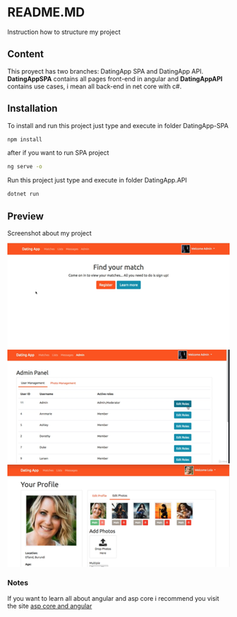 # README.MD
Instruction how to structure my project

## Content
This proyect has two branches: DatingApp SPA and DatingApp API. **DatingAppSPA** contains all pages front-end in angular and **DatingAppAPI** contains use cases, i mean all back-end in net core with c#.


## Installation
To install and run this project just type and execute in folder DatingApp-SPA
```bash
npm install
```
after if you want to run SPA project
```bash
ng serve -o
```
Run this project just type and execute in folder DatingApp.API
```bash
dotnet run
```
## Preview
Screenshot about my project

![](/preview1.png)
![](/preview2.png)
![](/preview3.png)

### Notes
If you want to learn all about angular and asp core i recommend you visit the site [asp core and angular](https://www.udemy.com/course/build-an-app-with-aspnet-core-and-angular-from-scratch)
